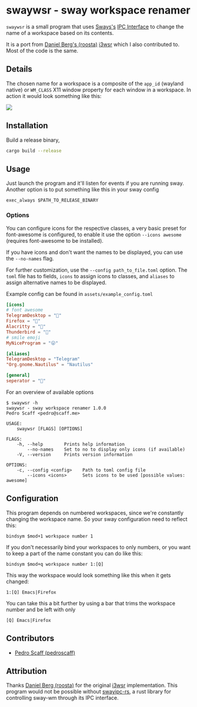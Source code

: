 swaywsr - sway workspace renamer
======

`swaywsr` is a small program that uses [Sways's](https://swaywm.org/) [IPC Interface](https://github.com/swaywm/sway/blob/master/sway/sway-ipc.7.scd)
to change the name of a workspace based on its contents.

It is a port from [Daniel Berg's (roosta)](https://github.com/roosta) [i3wsr](https://github.com/roosta/i3wsr) which I also contributed to. Most of the code is the same.

## Details

The chosen name for a workspace is a composite of the `app_id` (wayland native) or `WM_CLASS` X11 window
property for each window in a workspace. In action it would look something like this:

![](https://raw.githubusercontent.com/pedroscaff/swaywsr/master/assets/preview.png)

## Installation
Build a release binary,

```sh
cargo build --release
```

## Usage
Just launch the program and it'll listen for events if you are running sway.
Another option is to put something like this in your sway config

```
exec_always $PATH_TO_RELEASE_BINARY
```

### Options

You can configure icons for the respective classes, a very basic preset for font-awesome is configured, to enable it use the option `--icons awesome` (requires font-awesome to be installed).

If you have icons and don't want the names to be displayed, you can use the `--no-names` flag.

For further customization, use the `--config path_to_file.toml` option. The `toml` file has to fields, `icons` to assign icons to classes, and `aliases` to assign alternative names to be displayed.

Example config can be found in `assets/example_config.toml`

```toml
[icons]
# font awesome
TelegramDesktop = ""
Firefox = ""
Alacritty = ""
Thunderbird = ""
# smile emoji
MyNiceProgram = "😛"

[aliases]
TelegramDesktop = "Telegram"
"Org.gnome.Nautilus" = "Nautilus"

[general]
seperator = ""
```

For an overview of available options

```shell
$ swaywsr -h
swaywsr - sway workspace renamer 1.0.0
Pedro Scaff <pedro@scaff.me>

USAGE:
    swaywsr [FLAGS] [OPTIONS]

FLAGS:
    -h, --help        Prints help information
        --no-names    Set to no to display only icons (if available)
    -V, --version     Prints version information

OPTIONS:
    -c, --config <config>    Path to toml config file
        --icons <icons>      Sets icons to be used [possible values: awesome]

```

## Configuration

This program depends on numbered workspaces, since we're constantly changing the
workspace name. So your sway configuration need to reflect this:

```
bindsym $mod+1 workspace number 1
```

If you don't necessarily bind your workspaces to only numbers, or
you want to keep a part of the name constant you can do like this:

```
bindsym $mod+q workspace number 1:[Q]
```

This way the workspace would look something like this when it gets changed:

```
1:[Q] Emacs|Firefox
```
You can take this a bit further by using a bar that trims the workspace number and be left with only
```
[Q] Emacs|Firefox
```

## Contributors
* [Pedro Scaff (pedroscaff)](https://github.com/pedroscaff)

## Attribution
Thanks [Daniel Berg (roosta)](https://github.com/roosta) for the original [i3wsr](https://github.com/roosta/i3wsr) implementation. This program would not be possible without
[swayipc-rs](https://github.com/JayceFayne/swayipc-rs),
a rust library for controlling sway-wm through its IPC interface.
